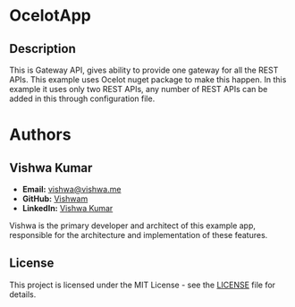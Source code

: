 # OcelotApp

## Description
This is Gateway API, gives ability to provide one gateway for all the REST APIs.
This example uses Ocelot nuget package to make this happen.
In this example it uses only two REST APIs, any number of REST APIs can be added in this through configuration file.

# Authors

## Vishwa Kumar
- **Email:** vishwa@vishwa.me
- **GitHub:** [Vishwam](https://github.com/vishwamkumar)
- **LinkedIn:** [Vishwa Kumar](https://www.linkedin.com/in/vishwamohan)

Vishwa is the primary developer and architect of this example app, responsible for the architecture and implementation of these features.

## License
This project is licensed under the MIT License - see the [LICENSE](LICENSE) file for details.
